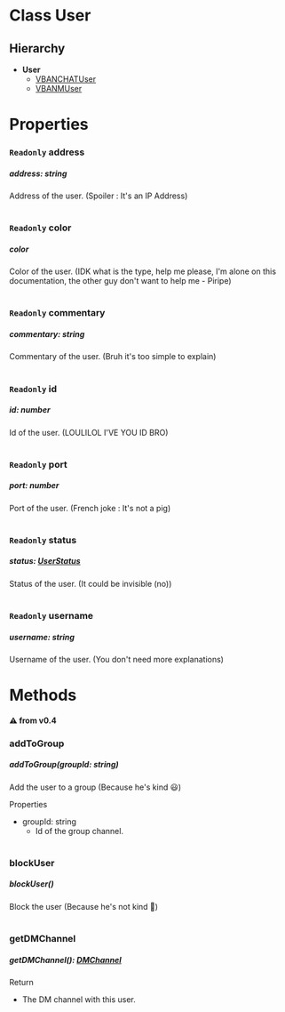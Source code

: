# **Class User**


## Hierarchy
- **User**
  - [VBANCHATUser](/docs/Classes/VBANCHATUser.md)
  - [VBANMUser](/docs/Classes/VBANMUser.md)

#
# Properties


### `Readonly` **address**
##### address: string
Address of the user. (Spoiler : It's an IP Address)

#

### `Readonly` **color**
##### color
Color of the user. (IDK what is the type, help me please, I'm alone on this documentation, the other guy don't want to help me - Piripe)

#

### `Readonly` **commentary**
##### commentary: string
Commentary of the user. (Bruh it's too simple to explain)

#

### `Readonly` **id**
##### id: number
Id of the user. (LOULILOL I'VE YOU ID BRO)

#

### `Readonly` **port**
##### port: number
Port of the user. (French joke : It's not a pig)

#

### `Readonly` **status**
##### status: [UserStatus](/docs/Enums/UserStatus.md)
Status of the user. (It could be invisible (no))

#

### `Readonly` **username**
##### username: string
Username of the user. (You don't need more explanations)

#

# Methods

#### :warning: from v0.4
### **addToGroup**
##### addToGroup(groupId: string)
Add the user to a group (Because he's kind :smiley:)

Properties
- groupId: string
  - Id of the group channel.


#

### **blockUser**
##### blockUser()
Block the user (Because he's not kind 🤬)

#

### **getDMChannel**
##### getDMChannel(): [DMChannel](/docs/Classes/DMChannel.md)

Return

   - The DM channel with this user.
#